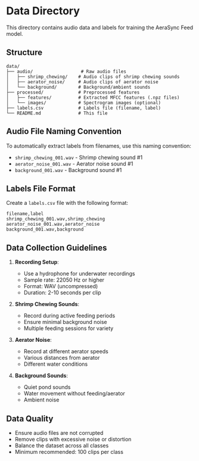 # Data Directory

This directory contains audio data and labels for training the AeraSync Feed model.

## Structure

```
data/
├── audio/                  # Raw audio files
│   ├── shrimp_chewing/    # Audio clips of shrimp chewing sounds
│   ├── aerator_noise/     # Audio clips of aerator noise
│   └── background/        # Background/ambient sounds
├── processed/             # Preprocessed features
│   ├── features/          # Extracted MFCC features (.npz files)
│   └── images/            # Spectrogram images (optional)
├── labels.csv             # Labels file (filename, label)
└── README.md              # This file
```

## Audio File Naming Convention

To automatically extract labels from filenames, use this naming convention:

- `shrimp_chewing_001.wav` - Shrimp chewing sound #1
- `aerator_noise_001.wav` - Aerator noise sound #1
- `background_001.wav` - Background sound #1

## Labels File Format

Create a `labels.csv` file with the following format:

```csv
filename,label
shrimp_chewing_001.wav,shrimp_chewing
aerator_noise_001.wav,aerator_noise
background_001.wav,background
```

## Data Collection Guidelines

1. **Recording Setup**:

   - Use a hydrophone for underwater recordings
   - Sample rate: 22050 Hz or higher
   - Format: WAV (uncompressed)
   - Duration: 2-10 seconds per clip

2. **Shrimp Chewing Sounds**:

   - Record during active feeding periods
   - Ensure minimal background noise
   - Multiple feeding sessions for variety

3. **Aerator Noise**:

   - Record at different aerator speeds
   - Various distances from aerator
   - Different water conditions

4. **Background Sounds**:
   - Quiet pond sounds
   - Water movement without feeding/aerator
   - Ambient noise

## Data Quality

- Ensure audio files are not corrupted
- Remove clips with excessive noise or distortion
- Balance the dataset across all classes
- Minimum recommended: 100 clips per class
